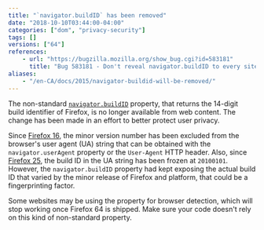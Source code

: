 ```yaml
---
title: "`navigator.buildID` has been removed"
date: "2018-10-10T03:44:00-04:00"
categories: ["dom", "privacy-security"]
tags: []
versions: ["64"]
references:
    - url: "https://bugzilla.mozilla.org/show_bug.cgi?id=583181"
      title: "Bug 583181 - Don't reveal navigator.buildID to every site on the web"
aliases:
    - "/en-CA/docs/2015/navigator-buildid-will-be-removed/"
---
```

The non-standard [`navigator.buildID`](https://developer.mozilla.org/docs/Web/API/Navigator/buildID) property, that returns the 14-digit build identifier of Firefox, is no longer available from web content. The change has been made in an effort to better protect user privacy.

Since [Firefox 16](https://www.fxsitecompat.com/en-CA/docs/2012/ua-string-no-longer-contains-patch-level-version-number/), the minor version number has been excluded from the browser's user agent (UA) string that can be obtained with the `navigator.userAgent` property or the `User-Agent` HTTP header. Also, since [Firefox 25](https://www.fxsitecompat.com/en-CA/docs/2015/build-id-in-ua-string-is-now-frozen-at-20100101/), the build ID in the UA string has been frozen at `20100101`. However, the `navigator.buildID` property had kept exposing the actual build ID that varied by the minor release of Firefox and platform, that could be a fingerprinting factor.

Some websites may be using the property for browser detection, which will stop working once Firefox 64 is shipped. Make sure your code doesn't rely on this kind of non-standard property.
